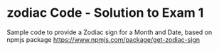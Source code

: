 # zodiac Code - Solution to Exam 1

Sample code to provide a Zodiac sign for a Month and Date, based on npmjs package https://www.npmjs.com/package/get-zodiac-sign
